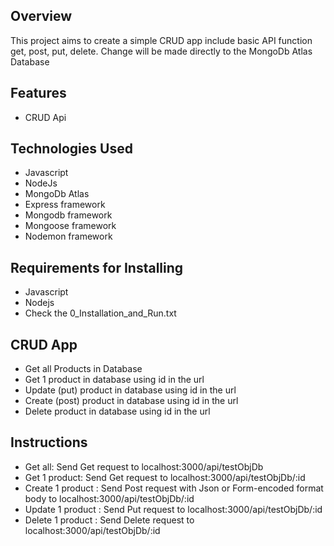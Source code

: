 ## Overview
This project aims to create a simple CRUD app include basic API function get, post, put, delete. Change will be made directly to the MongoDb Atlas Database

## Features
- CRUD Api

## Technologies Used
- Javascript
- NodeJs
- MongoDb Atlas
- Express framework
- Mongodb framework   
- Mongoose framework
- Nodemon framework

## Requirements for Installing
- Javascript
- Nodejs
- Check the 0_Installation_and_Run.txt
  
## CRUD App
- Get all Products in Database
- Get 1 product in database using id in the url
- Update (put) product in database using id in the url
- Create (post) product in database using id in the url
- Delete product in database using id in the url

## Instructions
- Get all: Send Get request to localhost:3000/api/testObjDb
- Get 1 product: Send Get request to localhost:3000/api/testObjDb/:id
- Create 1 product : Send Post request with Json or Form-encoded format body to localhost:3000/api/testObjDb/:id
- Update 1 product : Send Put request to localhost:3000/api/testObjDb/:id
- Delete 1 product : Send Delete request to localhost:3000/api/testObjDb/:id
